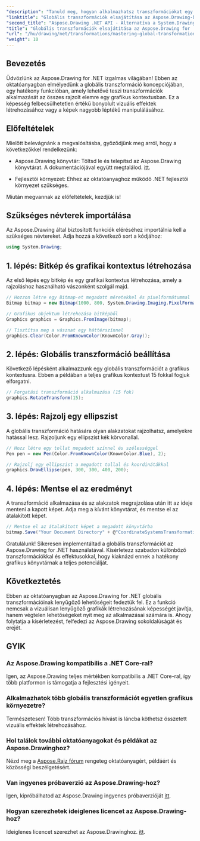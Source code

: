 ```yaml
---
"description": "Tanuld meg, hogyan alkalmazhatsz transzformációkat egy grafikai kontextus összes rajzolt elemére, ami lehetővé teszi, hogy magával ragadó vizuális effekteket hozz létre és hatékonyan manipuláld a képeket."
"linktitle": "Globális transzformációk elsajátítása az Aspose.Drawing-ben"
"second_title": "Aspose.Drawing .NET API - Alternatíva a System.Drawing.Common-hoz"
"title": "Globális transzformációk elsajátítása az Aspose.Drawing for .NET-ben"
"url": "/hu/drawing/net/transformations/mastering-global-transformations/"
"weight": 10
---
```


## Bevezetés

Üdvözlünk az Aspose.Drawing for .NET izgalmas világában! Ebben az oktatóanyagban elmélyedünk a globális transzformáció koncepciójában, egy hatékony funkcióban, amely lehetővé teszi transzformációk alkalmazását az összes rajzolt elemre egy grafikus kontextusban. Ez a képesség felbecsülhetetlen értékű bonyolult vizuális effektek létrehozásához vagy a képek nagyobb léptékű manipulálásához.

## Előfeltételek

Mielőtt belevágnánk a megvalósításba, győződjünk meg arról, hogy a következőkkel rendelkezünk:

- Aspose.Drawing könyvtár: Töltsd le és telepítsd az Aspose.Drawing könyvtárat. A dokumentációjával együtt megtalálod. [itt](https://reference.aspose.com/drawing/net/).
  
- Fejlesztői környezet: Ehhez az oktatóanyaghoz működő .NET fejlesztői környezet szükséges.

Miután megvannak az előfeltételek, kezdjük is!

## Szükséges névterek importálása

Az Aspose.Drawing által biztosított funkciók eléréséhez importálnia kell a szükséges névtereket. Adja hozzá a következő sort a kódjához:

```csharp
using System.Drawing;
```

## 1. lépés: Bitkép és grafikai kontextus létrehozása

Az első lépés egy bitkép és egy grafikai kontextus létrehozása, amely a rajzoláshoz használható vászonként szolgál majd.

```csharp
// Hozzon létre egy Bitmap-et megadott méretekkel és pixelformátummal
Bitmap bitmap = new Bitmap(1000, 800, System.Drawing.Imaging.PixelFormat.Format32bppPArgb);

// Grafikus objektum létrehozása bitképből
Graphics graphics = Graphics.FromImage(bitmap);

// Tisztítsa meg a vásznat egy háttérszínnel
graphics.Clear(Color.FromKnownColor(KnownColor.Gray));
```

## 2. lépés: Globális transzformáció beállítása

Következő lépésként alkalmazzunk egy globális transzformációt a grafikus kontextusra. Ebben a példában a teljes grafikus kontextust 15 fokkal fogjuk elforgatni.

```csharp
// Forgatási transzformáció alkalmazása (15 fok)
graphics.RotateTransform(15);
```

## 3. lépés: Rajzolj egy ellipszist

A globális transzformáció hatására olyan alakzatokat rajzolhatsz, amelyekre hatással lesz. Rajzoljunk egy ellipszist kék körvonallal.

```csharp
// Hozz létre egy tollat megadott színnel és szélességgel
Pen pen = new Pen(Color.FromKnownColor(KnownColor.Blue), 2);

// Rajzolj egy ellipszist a megadott tollal és koordinátákkal
graphics.DrawEllipse(pen, 300, 300, 400, 200);
```

## 4. lépés: Mentse el az eredményt

A transzformáció alkalmazása és az alakzatok megrajzolása után itt az ideje menteni a kapott képet. Adja meg a kívánt könyvtárat, és mentse el az átalakított képet.

```csharp
// Mentse el az átalakított képet a megadott könyvtárba
bitmap.Save("Your Document Directory" + @"CoordinateSystemsTransformations\GlobalTransformation_out.png");
```

Gratulálunk! Sikeresen implementáltad a globális transzformációt az Aspose.Drawing for .NET használatával. Kísérletezz szabadon különböző transzformációkkal és effektusokkal, hogy kiaknázd ennek a hatékony grafikus könyvtárnak a teljes potenciálját.

## Következtetés

Ebben az oktatóanyagban az Aspose.Drawing for .NET globális transzformációinak lenyűgöző lehetőségeit fedeztük fel. Ez a funkció nemcsak a vizuálisan lenyűgöző grafikák létrehozásának képességét javítja, hanem végtelen lehetőségeket nyit meg az alkalmazásai számára is. Ahogy folytatja a kísérletezést, felfedezi az Aspose.Drawing sokoldalúságát és erejét.

## GYIK

### Az Aspose.Drawing kompatibilis a .NET Core-ral?

Igen, az Aspose.Drawing teljes mértékben kompatibilis a .NET Core-ral, így több platformon is támogatja a fejlesztési igényeit.

### Alkalmazhatok több globális transzformációt egyetlen grafikus környezetre?

Természetesen! Több transzformációs hívást is láncba köthetsz összetett vizuális effektek létrehozásához.

### Hol találok további oktatóanyagokat és példákat az Aspose.Drawinghoz?

Nézd meg a [Aspose.Rajz fórum](https://forum.aspose.com/c/diagram/17) rengeteg oktatóanyagért, példáért és közösségi beszélgetésért.

### Van ingyenes próbaverzió az Aspose.Drawing-hoz?

Igen, kipróbálhatod az Aspose.Drawing ingyenes próbaverzióját [itt](https://releases.aspose.com/).

### Hogyan szerezhetek ideiglenes licencet az Aspose.Drawing-hoz?

Ideiglenes licencet szerezhet az Aspose.Drawinghoz. [itt](https://purchase.conholdate.com/temporary-license/).